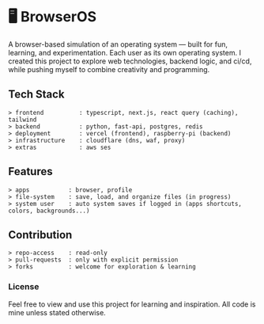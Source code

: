 # 🖥️ **BrowserOS**

A browser-based simulation of an operating system — built for fun, learning, and experimentation. 
Each user as its own operating system.
I created this project to explore web technologies, backend logic, and ci/cd, while pushing myself to combine creativity and programming.

## Tech Stack
```
> frontend          : typescript, next.js, react query (caching), tailwind
> backend           : python, fast-api, postgres, redis
> deployment        : vercel (frontend), raspberry-pi (backend)
> infrastructure    : cloudflare (dns, waf, proxy)
> extras            : aws ses
```
## Features
```
> apps           : browser, profile
> file-system    : save, load, and organize files (in progress)
> system user    : auto system saves if logged in (apps shortcuts, colors, backgrounds...)
```
## Contribution
```
> repo-access    : read-only
> pull-requests  : only with explicit permission
> forks          : welcome for exploration & learning
```
### License
Feel free to view and use this project for learning and inspiration. All code is mine unless stated otherwise.
